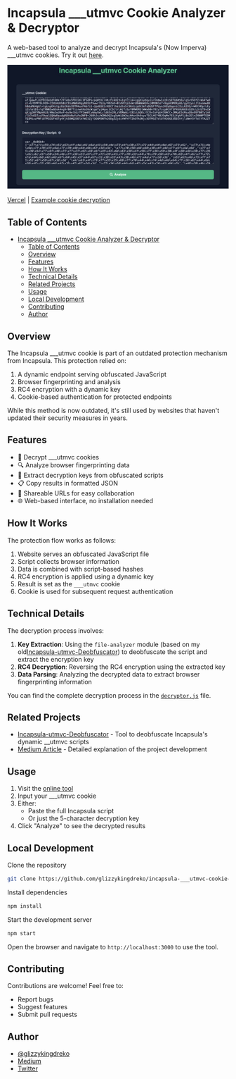 # Incapsula ___utmvc Cookie Analyzer & Decryptor

A web-based tool to analyze and decrypt Incapsula's (Now Imperva) ___utmvc cookies. Try it out [here](https://incapsula-utmvc-cookie-decryptor.vercel.app).

![Screenshot](screenshot.png)

[Vercel](https://incapsula-utmvc-cookie-decryptor.vercel.app) | [Example cookie decryption](https://incapsula-utmvc-cookie-decryptor.vercel.app/?__utmvc=0lvoe18Q0csdUWZWa8yfvaz3Bb0ZRN15a%2Fctvna89U8S0KSVvCnwRqP1EnJvOCNc3xL3OKQKysgJ40d3n9HsGrlVPydm%2FE6gwsiGZ8wmpKy3RAV3TL%2BVU4B6NMiIq%2FaIcripWn3C0vsvzCsHz%2BXb9TTCe70rSXM10lw%2FmqFD7MJlAy7sI4p1YsZdTWjojDK5Luf%2FWKagenG%2BcyZtO2SfWVYCiKB8Z9By7FBOsLcOG37K%2BsOrUX8V9K0nVjnFqth4gzxeE%2B3sj0SxGgKGOo6RrelNjKZUKAyMCKB3SQtKsEGu9Hk25a%2F6NqUZMLQ5A5vVRsgfmTac1abjEvA3pRFtO%2BsnDK%2Bm3NvMMuWukZWMN6wBvE%2FUDvI%2Bh6NxDG8X5ZFy2gSWUvq6aFGNM%2BxapxM5uaJ8rlRKLMCEBFhZSMBS%2BxZLHPzNDdvzLsLH9zW7RVaexQooYplPYbXoy%2BhrIWMMPT2BKMYo2xd13aVoC6QqxKFvll94wMzqa5f5HRnN%2F1VFkHJ2FzSJHfUSwzL8TRPXhccCHBa19rARRmEMVsNvucbAVct%2FHIt8IqQiz3HnMRyKKIQMADlYbR32d%2BTSjGXth%2Bx6nxdonrWLTrDs0SLNuwSKyqMzhqnyRCVu%2Fz%2FKpLIYlYk%2FRwwcgKIn3bHfMBgiXUgosKJL6QKhv0Oue7NOBVYbiEVyNufEh7Q%2Fmvh9mjDbnOJ8JMVh7h8qJMXZptj3EGBpYJaYWotHvHK4lClEx1dPrkChlXMtxwAsFYG7cdHfxuwSY6E3J604hQYGkkqxqPHggZfL4GPrPphY56RgCUE37wMV722tXtv97I4x03W30ZDoPD2Pd8x%2B8WjwvnGyWNERFHRIQS0X8guVq8i0s%2FfGKN0P%2BZbxtwYE75JJeYN0C5X8e81vUsKnJK7ClwjGhPrkB9X7YC1nZ2ZVZ2Bh3cM%2BMJfKkmJdEwzARbldFxs%2F5DyUQb9WV70PkjET66QXRf9YyQxLRUuQheWKh4kTh07yeFFTFb1gkKIFA11EXrYvQXpYY5BTeWrschlSuvDd%2FzK5v1BgPzzktUjIp9%2BYKLupJccgapDNKc6mwujUNhPn1BLnbNn6EL9c5hLNFs2UKFaSh4X3sxtjKFjqjMp6fg5usx5yZvq1aQXl%2FEEZQGMo%2FUTtcJfGJuALr3z53EJC5jFJcDl26uTHVsCgAyGdZTWqM0r5aB4EsmNcRDqt2uHzFMpKTSG%2B3wrNQxg6Hv%2F9cJo%2BLJyM0bbdTc7cA9ZVNxTzu50K0%2FTa7J%2FhwzH%2F2ktDvlRlNxCXU7waaim4MIxcvVM%2FyNvxDTrqVtoGF4T71nMvNC16diFyfhAiZ8PKiUeGtBD%2BRMNTxzBRVQiXApdTH8Au5HQGbFyuxqqCkUi4iASKUx3ODBL%2FOVd6UqBInNmSnOMoh3ACfU3gU0Wi5QgtD4CHf3DodnkaqPnhimxJ7v7Z2jMJU3tT%2BWCEX4erzh16ceWkpxi4NH77lygBl4HPxeHLk3xDn8wPNlGYlb%2FQC3xfQuLHpeXAPc5%2BNzuW%2BPx0py4bsBQOGbhLk%2FYBi0NxQXdbc1pyuAlyCVdoVh%2FiJEUipoZztYEY0gweq04fZ5mCrpfS7baO0z97f1Cqy880UDQy9R9BGbrAtyGkK8a7YbeplZgrhgid3iU1fvcLuMIeqzlWAN3HTDoTlaB%2FQjLz3pBHQNfGIe3g9k9uu5nZeJvv%2Buk6IOVPSf%2F%2BHVKr6rK3B39b52M8zbBlsKFxbJcRhGVaw55%2FEdTCtb9CqTk1mWS%2Bq6wL8l%2FNv268EJnZi%2FzRU3ZnuuS3H2JLCjhzhBZohrww3Gpfr3hG5FO2wL%2FjIIHcY2adpVRht%2Bl3DW7ejjHAM1ObQRQaf8tXs7nbDgVPejEy1e3LlxqmerfTqBbW55XAhj8ml8UarCDLIsPrQUTJT6g3V6WU7ki%2F3qCeg%2FShbW694dBFkF9rS1DlnQ%2F6bYjq%2BoKKV6t%2FGEuWvaZCAE58%2F8q0w0IT2SNOrjP%2BKf9gRi3C7FxkZHxrA8ZMmfwMtZG8im%2FgtT0uCp9PoCuu0jSZwXKo144FJzsIY45a2GslisQZyDbf5sLlRLJHTfQNEXUTuVwvj8zuE6KQX3srJPQbmjw%2Bk3lFdrASBmKPfedsn6FhBcFEnmVtNFeufJpawfLUZFBIOaSdYARkf2YIeOx5FDCUXc3FSdPscpq055CiVK%2FFz4O23vIqtCtim%2BcggXsyDqyzsrnh8w1sI8iSXTU6056ylg5%2B55Of2%2FmG4TwHzl%2BG%2FBYMY6LDQ9%2B2IHSAUKh0zC91oMW6kRgyR65Ufhwwr7b2q%2F9BZaD%2B0tdVEtp3xWrdBmNmWSHxj0MON1e7%2B9qpA3MOKpAb%2FgyX2ysiJlbxomw8KhBduM64gGl%2BtgLnpE4ztgiEoIKdsIDTM4uxFAbfit%2BJpd6SE1rKDCflhe1dte5r3Kn1%2FpUVJm7sDUSFfPUyoJHZqOqpniCILLKZVQ%2FvWDCHEp%2FLEyiZsle1D1nlqTXNNIwGDsk4ng9rB07TiLnwhXo26cWigeTyjWqxc1C5ClrLWjTzSyY0MWORSlWWa60n78Iy7zcp0CXf3PX6XU6G9iO29%2FL3rUT9vCWqXjgJWYYNpkHL8%2FANa2wUUwY%2Bbv9elhU%2FfPImmDCv6myOeLcld65n2RLzVEMmALrCBIcL6QEc%2FDJ5nIoFgU4I6NCC%2BJMKpE3cMsuQ9v99fB0Ty1nK%2Flh7nO5TycF9walSQHaRaxdqRUhhRwYuFeJNF0%2BJ68hJs%2FW2NbDQ2sg5oWiSW3oj0Asn5k9syuTSCLHG74BJOqMe7E5jYgkP1j8sZGlnZXN0PTE5MTQ3MixzPWFiOTM3ZGFkOTg4Yjk5OWQ2ODlkYWI5ZjY3OGM5NTk2ODg3ZjdiYWFhYTZkOTk5Njc5OTM5ZTdlOTA3OGE3ODZhYjliNmY5YTdlYTA2ZTcx&decryptionKey=zZLya)

## Table of Contents
- [Incapsula \_\_\_utmvc Cookie Analyzer \& Decryptor](#incapsula-___utmvc-cookie-analyzer--decryptor)
  - [Table of Contents](#table-of-contents)
  - [Overview](#overview)
  - [Features](#features)
  - [How It Works](#how-it-works)
  - [Technical Details](#technical-details)
  - [Related Projects](#related-projects)
  - [Usage](#usage)
  - [Local Development](#local-development)
  - [Contributing](#contributing)
  - [Author](#author)

## Overview

The Incapsula ___utmvc cookie is part of an outdated protection mechanism from Incapsula. This protection relied on:
1. A dynamic endpoint serving obfuscated JavaScript
2. Browser fingerprinting and analysis
3. RC4 encryption with a dynamic key
4. Cookie-based authentication for protected endpoints

While this method is now outdated, it's still used by websites that haven't updated their security measures in years.

## Features

- 🔐 Decrypt ___utmvc cookies
- 🔍 Analyze browser fingerprinting data
- 🔑 Extract decryption keys from obfuscated scripts
- 📋 Copy results in formatted JSON
- 🔗 Shareable URLs for easy collaboration
- 🌐 Web-based interface, no installation needed

## How It Works

The protection flow works as follows:

1. Website serves an obfuscated JavaScript file
2. Script collects browser information
3. Data is combined with script-based hashes
4. RC4 encryption is applied using a dynamic key
5. Result is set as the `___utmvc` cookie
6. Cookie is used for subsequent request authentication

## Technical Details

The decryption process involves:

1. **Key Extraction**: Using the `file-analyzer` module (based on my old[Incapsula-utmvc-Deobfuscator](https://github.com/glizzykingdreko/Incapsula-utmvc-Deobfuscator)) to deobfuscate the script and extract the encryption key
2. **RC4 Decryption**: Reversing the RC4 encryption using the extracted key
3. **Data Parsing**: Analyzing the decrypted data to extract browser fingerprinting information

You can find the complete decryption process in the [`decryptor.js`](decryptor.js) file.

## Related Projects

- [Incapsula-utmvc-Deobfuscator](https://github.com/glizzykingdreko/Incapsula-utmvc-Deobfuscator) - Tool to deobfuscate Incapsula's dynamic __utmvc scripts
- [Medium Article](https://medium.com/@glizzykingdreko/breaking-down-the-incapsulas-utmvc-cookie-ea5668b765c5?sk=383ff18fdba4c93c8a53ef5e6bd28130) - Detailed explanation of the project development

## Usage

1. Visit the [online tool](https://incapsula-utmvc-cookie-decryptor.vercel.app)
2. Input your ___utmvc cookie
3. Either:
   - Paste the full Incapsula script
   - Or just the 5-character decryption key
4. Click "Analyze" to see the decrypted results

## Local Development

Clone the repository

```bash
git clone https://github.com/glizzykingdreko/incapsula-___utmvc-cookie-decryptor
```

Install dependencies

```bash
npm install
```

Start the development server

```bash
npm start
```

Open the browser and navigate to `http://localhost:3000` to use the tool.

## Contributing

Contributions are welcome! Feel free to:
- Report bugs
- Suggest features
- Submit pull requests

## Author

- [@glizzykingdreko](https://github.com/glizzykingdreko)
- [Medium](https://medium.com/@glizzykingdreko)
- [Twitter](https://twitter.com/glizzykingdreko)